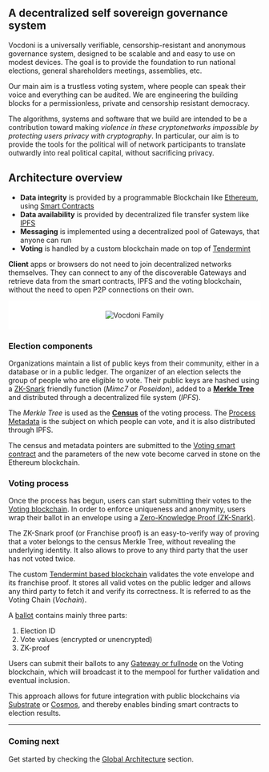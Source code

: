 ## A decentralized self sovereign governance system

Vocdoni is a universally verifiable, censorship-resistant and anonymous governance system, designed to be scalable and and easy to use on modest devices. The goal is to provide the foundation to run national elections, general shareholders meetings, assemblies, etc.

Our main aim is a trustless voting system, where people can speak their voice and everything can be audited. We are engineering the building blocks for a permissionless, private and censorship resistant democracy. 

The algorithms, systems and software that we build are intended to be a contribution toward making _violence in these cryptonetworks impossible by protecting users privacy with cryptography_. In particular, our aim is to provide the tools for the political will of network participants to translate outwardly into real political capital, without sacrificing privacy.

## Architecture overview

- **Data integrity** is provided by a programmable Blockchain like [Ethereum](https://ethereum.org/en/), using [Smart Contracts](https://ethereum.org/en/learn/#smart-contracts)
- **Data availability** is provided by decentralized file transfer system like [IPFS](https://ipfs.io/)
- **Messaging** is implemented using a decentralized pool of Gateways, that anyone can run
- **Voting** is handled by a custom blockchain made on top of [Tendermint](https://tendermint.com/)

**Client** apps or browsers do not need to join decentralized networks themselves. They can connect to any of the discoverable Gateways and retrieve data from the smart contracts, IPFS and the voting blockchain, without the need to open P2P connections on their own.

<div style="padding: 20px; background-color: white; text-align: center;">
        <img src="https://raw.githubusercontent.com/vocdoni/design/main/docs/vocdoni-family.png" alt="Vocdoni Family"/>
</div>

### Election components
Organizations maintain a list of public keys from their community, either in a database or in a public ledger. 
The organizer of an election selects the group of people who are eligible to vote. Their public keys are hashed using a [ZK-Snark](https://z.cash/technology/zksnarks/) friendly function (_Mimc7_ or _Poseidon_), added to a **[Merkle Tree](https://en.wikipedia.org/wiki/Merkle_tree)** and distributed through a decentralized file system (_IPFS_).

The _Merkle Tree_ is used as the **[Census](/architecture/census-overview)** of the voting process. The [Process Metadata](/architecture/smart-contracts/process?id=process-metadata-json) is the subject on which people can vote, and it is also distributed through IPFS. 

The census and metadata pointers are submitted to the [Voting smart contract](/architecture/smart-contracts/process?id=smart-contract) and the parameters of the new vote become carved in stone on the Ethereum blockchain.

### Voting process
Once the process has begun, users can start submitting their votes to the [Voting blockchain](/architecture/services/vochain). In order to enforce uniqueness and anonymity, users wrap their ballot in an envelope using a [Zero-Knowledge Proof (ZK-Snark)](/architecture/protocol/franchise-proof).

The ZK-Snark proof (or Franchise proof) is an easy-to-verify way of proving that a voter belongs to the census Merkle Tree, without revealing the underlying identity. It also allows to prove to any third party that the user has not voted twice.

The custom [Tendermint based blockchain](/architecture/services/vochain) validates the vote envelope and its franchise proof. It stores all valid votes on the public ledger and allows any third party to fetch it and verify its correctness. It is referred to as the Voting Chain (_Vochain_).

A [ballot](/architecture/smart-contracts/process?id=vote-envelope) contains mainly three parts:

1. Election ID
2. Vote values (encrypted or unencrypted)
3. ZK-proof

Users can submit their ballots to any [Gateway or fullnode](/architecture/services/gateway) on the Voting blockchain, which will broadcast it to the mempool for further validation and eventual inclusion.

This approach allows for future integration with public blockchains via [Substrate](https://substrate.dev/) or [Cosmos](https://cosmos.network/), and thereby enables binding smart contracts to election results. 


---

### Coming next

Get started by checking the [Global Architecture](/architecture/general) section.
